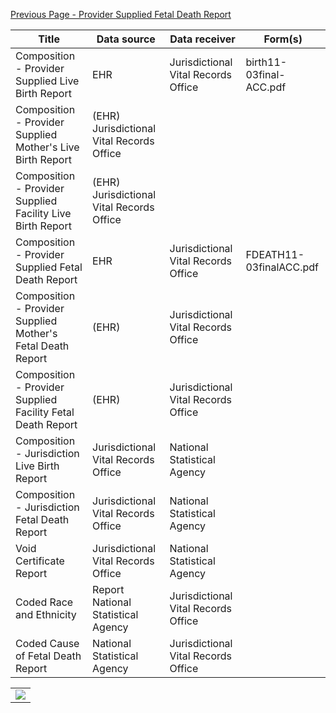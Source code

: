 [Previous Page - Provider Supplied Fetal Death Report](provider_supplied_fetal_death_report.html)

| Title | Data source | Data receiver | Form(s) | 
| -------- | -------- | -------- | -------- |
| Composition - Provider Supplied Live Birth Report | EHR  | Jurisdictional Vital Records Office | birth11-03final-ACC.pdf | 
| Composition - Provider Supplied Mother's Live Birth Report | (EHR) Jurisdictional Vital Records Office  | | 
| Composition - Provider Supplied Facility Live Birth Report | (EHR) Jurisdictional Vital Records Office  | | 
| Composition - Provider Supplied Fetal Death Report | EHR  | Jurisdictional Vital Records Office | FDEATH11-03finalACC.pdf | 
| Composition - Provider Supplied Mother's Fetal Death Report | (EHR) | Jurisdictional Vital Records Office  | | 
| Composition - Provider Supplied Facility Fetal Death Report | (EHR) | Jurisdictional Vital Records Office  | | 
| Composition - Jurisdiction Live Birth Report | Jurisdictional Vital Records Office | National Statistical Agency  | | 
| Composition - Jurisdiction Fetal Death Report | Jurisdictional Vital Records Office | National Statistical Agency  | |  
| Void Certificate Report | Jurisdictional Vital Records Office | National Statistical Agency  | | 
| Coded Race and Ethnicity | Report National Statistical Agency | Jurisdictional Vital Records Office  | | 
 | Coded Cause of Fetal Death Report | National Statistical Agency | Jurisdictional Vital Records Office | | 
 
 <table><tr><td><img src="V26_IG_VR_BAFDRPT_R1_STU2.jpg" /></td></tr></table>